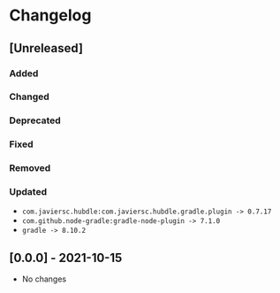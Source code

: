 # Changelog

## [Unreleased]

### Added

### Changed

### Deprecated

### Fixed

### Removed

### Updated

- `com.javiersc.hubdle:com.javiersc.hubdle.gradle.plugin -> 0.7.17`
- `com.github.node-gradle:gradle-node-plugin -> 7.1.0`
- `gradle -> 8.10.2`

## [0.0.0] - 2021-10-15

- No changes
